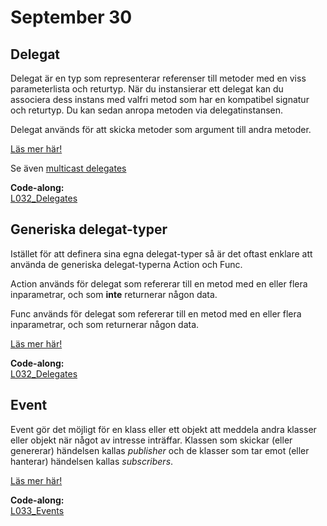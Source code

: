 # September 30

## Delegat

Delegat är en typ som representerar referenser till metoder med en viss parameterlista och returtyp. När du instansierar ett delegat kan du associera dess instans med valfri metod som har en kompatibel signatur och returtyp. Du kan sedan anropa metoden via delegatinstansen.

Delegat används för att skicka metoder som argument till andra metoder.

[Läs mer här!](https://learn.microsoft.com/en-us/dotnet/csharp/programming-guide/delegates/)

Se även [multicast delegates](https://www.geeksforgeeks.org/multicast-delegates-in-c-sharp/)

**Code-along:**  
[L032_Delegates](https://github.com/everyloop/NET24-Csharp/blob/master/Code-alongs/L032_Delegates/Program.cs)

## Generiska delegat-typer

Istället för att definera sina egna delegat-typer så är det oftast enklare att använda de generiska delegat-typerna Action<T> och Func<T>.

Action används för delegat som refererar till en metod med en eller flera inparametrar, och som **inte** returnerar någon data.

Func används för delegat som refererar till en metod med en eller flera inparametrar, och som returnerar någon data.

[Läs mer här!](https://dev.to/theramoliya/action-and-func-delegates-in-c-2mg5)

**Code-along:**  
[L032_Delegates](https://github.com/everyloop/NET24-Csharp/blob/master/Code-alongs/L032_Delegates/Program.cs)

## Event

Event gör det möjligt för en klass eller ett objekt att meddela andra klasser eller objekt när något av intresse inträffar. Klassen som skickar (eller genererar) händelsen kallas *publisher* och de klasser som tar emot (eller hanterar) händelsen kallas *subscribers*.

[Läs mer här!](https://learn.microsoft.com/en-us/dotnet/csharp/programming-guide/events/)

**Code-along:**  
[L033_Events](https://github.com/everyloop/NET24-Csharp/tree/master/Code-alongs/L033_Events)
